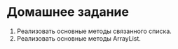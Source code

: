 # **Домашнее задание**

1. Реализовать основные методы связанного списка.
2. Реализовать основные методы ArrayList.